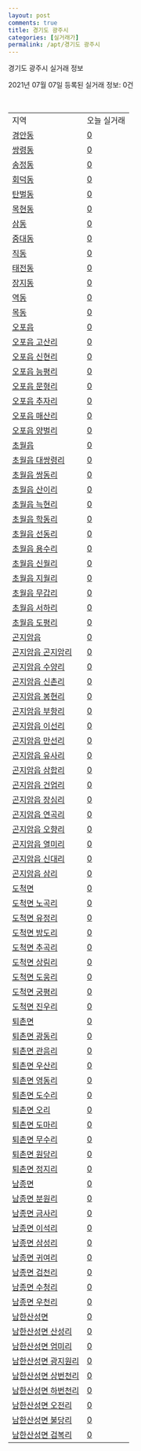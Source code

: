 ```yaml
---
layout: post
comments: true
title: 경기도 광주시
categories: [실거래가]
permalink: /apt/경기도 광주시
---
```


경기도 광주시 실거래 정보

2021년 07월 07일 등록된 실거래 정보: 0건

<script type="text/javascript">
  google.charts.load('current', {'packages':['corechart']});
  google.charts.setOnLoadCallback(drawChart);

  function drawChart() {
    var data = google.visualization.arrayToDataTable([['거래일', '매매', '전월세', '전매'], ['20-07', 475, 301, 30], ['20-08', 408, 296, 38], ['20-09', 334, 255, 37], ['20-10', 427, 237, 29], ['20-11', 383, 194, 12], ['20-12', 416, 229, 38], ['21-01', 315, 223, 22], ['21-02', 271, 209, 165], ['21-03', 288, 253, 71], ['21-04', 269, 171, 60], ['21-05', 330, 212, 48], ['21-06', 204, 171, 18], ['21-07', 7, 10, 0]]);

    var options = {
      title: '최근 유형별 거래량 추이',
      legend: { position: 'bottom' }
    };

    var chart = new google.visualization.LineChart(document.getElementById('columnchart_material'));
    chart.draw(data, (options));
  }
</script>

<div id="columnchart_material" style="width: 95%; margin-left: -35px"></div>
<br>
<table class="sortable">
  <tr>
    <td>지역</td>
    <td>오늘 실거래</td>
  </tr>

  
  <tr class="item">
    <td><a href="경기도 광주시 경안동">경안동</a></td>
    <td><a href="경기도 광주시 경안동">0</a></td>
  </tr>
    

  <tr class="item">
    <td><a href="경기도 광주시 쌍령동">쌍령동</a></td>
    <td><a href="경기도 광주시 쌍령동">0</a></td>
  </tr>
    

  <tr class="item">
    <td><a href="경기도 광주시 송정동">송정동</a></td>
    <td><a href="경기도 광주시 송정동">0</a></td>
  </tr>
    

  <tr class="item">
    <td><a href="경기도 광주시 회덕동">회덕동</a></td>
    <td><a href="경기도 광주시 회덕동">0</a></td>
  </tr>
    

  <tr class="item">
    <td><a href="경기도 광주시 탄벌동">탄벌동</a></td>
    <td><a href="경기도 광주시 탄벌동">0</a></td>
  </tr>
    

  <tr class="item">
    <td><a href="경기도 광주시 목현동">목현동</a></td>
    <td><a href="경기도 광주시 목현동">0</a></td>
  </tr>
    

  <tr class="item">
    <td><a href="경기도 광주시 삼동">삼동</a></td>
    <td><a href="경기도 광주시 삼동">0</a></td>
  </tr>
    

  <tr class="item">
    <td><a href="경기도 광주시 중대동">중대동</a></td>
    <td><a href="경기도 광주시 중대동">0</a></td>
  </tr>
    

  <tr class="item">
    <td><a href="경기도 광주시 직동">직동</a></td>
    <td><a href="경기도 광주시 직동">0</a></td>
  </tr>
    

  <tr class="item">
    <td><a href="경기도 광주시 태전동">태전동</a></td>
    <td><a href="경기도 광주시 태전동">0</a></td>
  </tr>
    

  <tr class="item">
    <td><a href="경기도 광주시 장지동">장지동</a></td>
    <td><a href="경기도 광주시 장지동">0</a></td>
  </tr>
    

  <tr class="item">
    <td><a href="경기도 광주시 역동">역동</a></td>
    <td><a href="경기도 광주시 역동">0</a></td>
  </tr>
    

  <tr class="item">
    <td><a href="경기도 광주시 목동">목동</a></td>
    <td><a href="경기도 광주시 목동">0</a></td>
  </tr>
    

  <tr class="item">
    <td><a href="경기도 광주시 오포읍">오포읍</a></td>
    <td><a href="경기도 광주시 오포읍">0</a></td>
  </tr>
    

  <tr class="item">
    <td><a href="경기도 광주시 오포읍 고산리">오포읍 고산리</a></td>
    <td><a href="경기도 광주시 오포읍 고산리">0</a></td>
  </tr>
    

  <tr class="item">
    <td><a href="경기도 광주시 오포읍 신현리">오포읍 신현리</a></td>
    <td><a href="경기도 광주시 오포읍 신현리">0</a></td>
  </tr>
    

  <tr class="item">
    <td><a href="경기도 광주시 오포읍 능평리">오포읍 능평리</a></td>
    <td><a href="경기도 광주시 오포읍 능평리">0</a></td>
  </tr>
    

  <tr class="item">
    <td><a href="경기도 광주시 오포읍 문형리">오포읍 문형리</a></td>
    <td><a href="경기도 광주시 오포읍 문형리">0</a></td>
  </tr>
    

  <tr class="item">
    <td><a href="경기도 광주시 오포읍 추자리">오포읍 추자리</a></td>
    <td><a href="경기도 광주시 오포읍 추자리">0</a></td>
  </tr>
    

  <tr class="item">
    <td><a href="경기도 광주시 오포읍 매산리">오포읍 매산리</a></td>
    <td><a href="경기도 광주시 오포읍 매산리">0</a></td>
  </tr>
    

  <tr class="item">
    <td><a href="경기도 광주시 오포읍 양벌리">오포읍 양벌리</a></td>
    <td><a href="경기도 광주시 오포읍 양벌리">0</a></td>
  </tr>
    

  <tr class="item">
    <td><a href="경기도 광주시 초월읍">초월읍</a></td>
    <td><a href="경기도 광주시 초월읍">0</a></td>
  </tr>
    

  <tr class="item">
    <td><a href="경기도 광주시 초월읍 대쌍령리">초월읍 대쌍령리</a></td>
    <td><a href="경기도 광주시 초월읍 대쌍령리">0</a></td>
  </tr>
    

  <tr class="item">
    <td><a href="경기도 광주시 초월읍 쌍동리">초월읍 쌍동리</a></td>
    <td><a href="경기도 광주시 초월읍 쌍동리">0</a></td>
  </tr>
    

  <tr class="item">
    <td><a href="경기도 광주시 초월읍 산이리">초월읍 산이리</a></td>
    <td><a href="경기도 광주시 초월읍 산이리">0</a></td>
  </tr>
    

  <tr class="item">
    <td><a href="경기도 광주시 초월읍 늑현리">초월읍 늑현리</a></td>
    <td><a href="경기도 광주시 초월읍 늑현리">0</a></td>
  </tr>
    

  <tr class="item">
    <td><a href="경기도 광주시 초월읍 학동리">초월읍 학동리</a></td>
    <td><a href="경기도 광주시 초월읍 학동리">0</a></td>
  </tr>
    

  <tr class="item">
    <td><a href="경기도 광주시 초월읍 선동리">초월읍 선동리</a></td>
    <td><a href="경기도 광주시 초월읍 선동리">0</a></td>
  </tr>
    

  <tr class="item">
    <td><a href="경기도 광주시 초월읍 용수리">초월읍 용수리</a></td>
    <td><a href="경기도 광주시 초월읍 용수리">0</a></td>
  </tr>
    

  <tr class="item">
    <td><a href="경기도 광주시 초월읍 신월리">초월읍 신월리</a></td>
    <td><a href="경기도 광주시 초월읍 신월리">0</a></td>
  </tr>
    

  <tr class="item">
    <td><a href="경기도 광주시 초월읍 지월리">초월읍 지월리</a></td>
    <td><a href="경기도 광주시 초월읍 지월리">0</a></td>
  </tr>
    

  <tr class="item">
    <td><a href="경기도 광주시 초월읍 무갑리">초월읍 무갑리</a></td>
    <td><a href="경기도 광주시 초월읍 무갑리">0</a></td>
  </tr>
    

  <tr class="item">
    <td><a href="경기도 광주시 초월읍 서하리">초월읍 서하리</a></td>
    <td><a href="경기도 광주시 초월읍 서하리">0</a></td>
  </tr>
    

  <tr class="item">
    <td><a href="경기도 광주시 초월읍 도평리">초월읍 도평리</a></td>
    <td><a href="경기도 광주시 초월읍 도평리">0</a></td>
  </tr>
    

  <tr class="item">
    <td><a href="경기도 광주시 곤지암읍">곤지암읍</a></td>
    <td><a href="경기도 광주시 곤지암읍">0</a></td>
  </tr>
    

  <tr class="item">
    <td><a href="경기도 광주시 곤지암읍 곤지암리">곤지암읍 곤지암리</a></td>
    <td><a href="경기도 광주시 곤지암읍 곤지암리">0</a></td>
  </tr>
    

  <tr class="item">
    <td><a href="경기도 광주시 곤지암읍 수양리">곤지암읍 수양리</a></td>
    <td><a href="경기도 광주시 곤지암읍 수양리">0</a></td>
  </tr>
    

  <tr class="item">
    <td><a href="경기도 광주시 곤지암읍 신촌리">곤지암읍 신촌리</a></td>
    <td><a href="경기도 광주시 곤지암읍 신촌리">0</a></td>
  </tr>
    

  <tr class="item">
    <td><a href="경기도 광주시 곤지암읍 봉현리">곤지암읍 봉현리</a></td>
    <td><a href="경기도 광주시 곤지암읍 봉현리">0</a></td>
  </tr>
    

  <tr class="item">
    <td><a href="경기도 광주시 곤지암읍 부항리">곤지암읍 부항리</a></td>
    <td><a href="경기도 광주시 곤지암읍 부항리">0</a></td>
  </tr>
    

  <tr class="item">
    <td><a href="경기도 광주시 곤지암읍 이선리">곤지암읍 이선리</a></td>
    <td><a href="경기도 광주시 곤지암읍 이선리">0</a></td>
  </tr>
    

  <tr class="item">
    <td><a href="경기도 광주시 곤지암읍 만선리">곤지암읍 만선리</a></td>
    <td><a href="경기도 광주시 곤지암읍 만선리">0</a></td>
  </tr>
    

  <tr class="item">
    <td><a href="경기도 광주시 곤지암읍 유사리">곤지암읍 유사리</a></td>
    <td><a href="경기도 광주시 곤지암읍 유사리">0</a></td>
  </tr>
    

  <tr class="item">
    <td><a href="경기도 광주시 곤지암읍 삼합리">곤지암읍 삼합리</a></td>
    <td><a href="경기도 광주시 곤지암읍 삼합리">0</a></td>
  </tr>
    

  <tr class="item">
    <td><a href="경기도 광주시 곤지암읍 건업리">곤지암읍 건업리</a></td>
    <td><a href="경기도 광주시 곤지암읍 건업리">0</a></td>
  </tr>
    

  <tr class="item">
    <td><a href="경기도 광주시 곤지암읍 장심리">곤지암읍 장심리</a></td>
    <td><a href="경기도 광주시 곤지암읍 장심리">0</a></td>
  </tr>
    

  <tr class="item">
    <td><a href="경기도 광주시 곤지암읍 연곡리">곤지암읍 연곡리</a></td>
    <td><a href="경기도 광주시 곤지암읍 연곡리">0</a></td>
  </tr>
    

  <tr class="item">
    <td><a href="경기도 광주시 곤지암읍 오향리">곤지암읍 오향리</a></td>
    <td><a href="경기도 광주시 곤지암읍 오향리">0</a></td>
  </tr>
    

  <tr class="item">
    <td><a href="경기도 광주시 곤지암읍 열미리">곤지암읍 열미리</a></td>
    <td><a href="경기도 광주시 곤지암읍 열미리">0</a></td>
  </tr>
    

  <tr class="item">
    <td><a href="경기도 광주시 곤지암읍 신대리">곤지암읍 신대리</a></td>
    <td><a href="경기도 광주시 곤지암읍 신대리">0</a></td>
  </tr>
    

  <tr class="item">
    <td><a href="경기도 광주시 곤지암읍 삼리">곤지암읍 삼리</a></td>
    <td><a href="경기도 광주시 곤지암읍 삼리">0</a></td>
  </tr>
    

  <tr class="item">
    <td><a href="경기도 광주시 도척면">도척면</a></td>
    <td><a href="경기도 광주시 도척면">0</a></td>
  </tr>
    

  <tr class="item">
    <td><a href="경기도 광주시 도척면 노곡리">도척면 노곡리</a></td>
    <td><a href="경기도 광주시 도척면 노곡리">0</a></td>
  </tr>
    

  <tr class="item">
    <td><a href="경기도 광주시 도척면 유정리">도척면 유정리</a></td>
    <td><a href="경기도 광주시 도척면 유정리">0</a></td>
  </tr>
    

  <tr class="item">
    <td><a href="경기도 광주시 도척면 방도리">도척면 방도리</a></td>
    <td><a href="경기도 광주시 도척면 방도리">0</a></td>
  </tr>
    

  <tr class="item">
    <td><a href="경기도 광주시 도척면 추곡리">도척면 추곡리</a></td>
    <td><a href="경기도 광주시 도척면 추곡리">0</a></td>
  </tr>
    

  <tr class="item">
    <td><a href="경기도 광주시 도척면 상림리">도척면 상림리</a></td>
    <td><a href="경기도 광주시 도척면 상림리">0</a></td>
  </tr>
    

  <tr class="item">
    <td><a href="경기도 광주시 도척면 도웅리">도척면 도웅리</a></td>
    <td><a href="경기도 광주시 도척면 도웅리">0</a></td>
  </tr>
    

  <tr class="item">
    <td><a href="경기도 광주시 도척면 궁평리">도척면 궁평리</a></td>
    <td><a href="경기도 광주시 도척면 궁평리">0</a></td>
  </tr>
    

  <tr class="item">
    <td><a href="경기도 광주시 도척면 진우리">도척면 진우리</a></td>
    <td><a href="경기도 광주시 도척면 진우리">0</a></td>
  </tr>
    

  <tr class="item">
    <td><a href="경기도 광주시 퇴촌면">퇴촌면</a></td>
    <td><a href="경기도 광주시 퇴촌면">0</a></td>
  </tr>
    

  <tr class="item">
    <td><a href="경기도 광주시 퇴촌면 광동리">퇴촌면 광동리</a></td>
    <td><a href="경기도 광주시 퇴촌면 광동리">0</a></td>
  </tr>
    

  <tr class="item">
    <td><a href="경기도 광주시 퇴촌면 관음리">퇴촌면 관음리</a></td>
    <td><a href="경기도 광주시 퇴촌면 관음리">0</a></td>
  </tr>
    

  <tr class="item">
    <td><a href="경기도 광주시 퇴촌면 우산리">퇴촌면 우산리</a></td>
    <td><a href="경기도 광주시 퇴촌면 우산리">0</a></td>
  </tr>
    

  <tr class="item">
    <td><a href="경기도 광주시 퇴촌면 영동리">퇴촌면 영동리</a></td>
    <td><a href="경기도 광주시 퇴촌면 영동리">0</a></td>
  </tr>
    

  <tr class="item">
    <td><a href="경기도 광주시 퇴촌면 도수리">퇴촌면 도수리</a></td>
    <td><a href="경기도 광주시 퇴촌면 도수리">0</a></td>
  </tr>
    

  <tr class="item">
    <td><a href="경기도 광주시 퇴촌면 오리">퇴촌면 오리</a></td>
    <td><a href="경기도 광주시 퇴촌면 오리">0</a></td>
  </tr>
    

  <tr class="item">
    <td><a href="경기도 광주시 퇴촌면 도마리">퇴촌면 도마리</a></td>
    <td><a href="경기도 광주시 퇴촌면 도마리">0</a></td>
  </tr>
    

  <tr class="item">
    <td><a href="경기도 광주시 퇴촌면 무수리">퇴촌면 무수리</a></td>
    <td><a href="경기도 광주시 퇴촌면 무수리">0</a></td>
  </tr>
    

  <tr class="item">
    <td><a href="경기도 광주시 퇴촌면 원당리">퇴촌면 원당리</a></td>
    <td><a href="경기도 광주시 퇴촌면 원당리">0</a></td>
  </tr>
    

  <tr class="item">
    <td><a href="경기도 광주시 퇴촌면 정지리">퇴촌면 정지리</a></td>
    <td><a href="경기도 광주시 퇴촌면 정지리">0</a></td>
  </tr>
    

  <tr class="item">
    <td><a href="경기도 광주시 남종면">남종면</a></td>
    <td><a href="경기도 광주시 남종면">0</a></td>
  </tr>
    

  <tr class="item">
    <td><a href="경기도 광주시 남종면 분원리">남종면 분원리</a></td>
    <td><a href="경기도 광주시 남종면 분원리">0</a></td>
  </tr>
    

  <tr class="item">
    <td><a href="경기도 광주시 남종면 금사리">남종면 금사리</a></td>
    <td><a href="경기도 광주시 남종면 금사리">0</a></td>
  </tr>
    

  <tr class="item">
    <td><a href="경기도 광주시 남종면 이석리">남종면 이석리</a></td>
    <td><a href="경기도 광주시 남종면 이석리">0</a></td>
  </tr>
    

  <tr class="item">
    <td><a href="경기도 광주시 남종면 삼성리">남종면 삼성리</a></td>
    <td><a href="경기도 광주시 남종면 삼성리">0</a></td>
  </tr>
    

  <tr class="item">
    <td><a href="경기도 광주시 남종면 귀여리">남종면 귀여리</a></td>
    <td><a href="경기도 광주시 남종면 귀여리">0</a></td>
  </tr>
    

  <tr class="item">
    <td><a href="경기도 광주시 남종면 검천리">남종면 검천리</a></td>
    <td><a href="경기도 광주시 남종면 검천리">0</a></td>
  </tr>
    

  <tr class="item">
    <td><a href="경기도 광주시 남종면 수청리">남종면 수청리</a></td>
    <td><a href="경기도 광주시 남종면 수청리">0</a></td>
  </tr>
    

  <tr class="item">
    <td><a href="경기도 광주시 남종면 우천리">남종면 우천리</a></td>
    <td><a href="경기도 광주시 남종면 우천리">0</a></td>
  </tr>
    

  <tr class="item">
    <td><a href="경기도 광주시 남한산성면">남한산성면</a></td>
    <td><a href="경기도 광주시 남한산성면">0</a></td>
  </tr>
    

  <tr class="item">
    <td><a href="경기도 광주시 남한산성면 산성리">남한산성면 산성리</a></td>
    <td><a href="경기도 광주시 남한산성면 산성리">0</a></td>
  </tr>
    

  <tr class="item">
    <td><a href="경기도 광주시 남한산성면 엄미리">남한산성면 엄미리</a></td>
    <td><a href="경기도 광주시 남한산성면 엄미리">0</a></td>
  </tr>
    

  <tr class="item">
    <td><a href="경기도 광주시 남한산성면 광지원리">남한산성면 광지원리</a></td>
    <td><a href="경기도 광주시 남한산성면 광지원리">0</a></td>
  </tr>
    

  <tr class="item">
    <td><a href="경기도 광주시 남한산성면 상번천리">남한산성면 상번천리</a></td>
    <td><a href="경기도 광주시 남한산성면 상번천리">0</a></td>
  </tr>
    

  <tr class="item">
    <td><a href="경기도 광주시 남한산성면 하번천리">남한산성면 하번천리</a></td>
    <td><a href="경기도 광주시 남한산성면 하번천리">0</a></td>
  </tr>
    

  <tr class="item">
    <td><a href="경기도 광주시 남한산성면 오전리">남한산성면 오전리</a></td>
    <td><a href="경기도 광주시 남한산성면 오전리">0</a></td>
  </tr>
    

  <tr class="item">
    <td><a href="경기도 광주시 남한산성면 불당리">남한산성면 불당리</a></td>
    <td><a href="경기도 광주시 남한산성면 불당리">0</a></td>
  </tr>
    

  <tr class="item">
    <td><a href="경기도 광주시 남한산성면 검복리">남한산성면 검복리</a></td>
    <td><a href="경기도 광주시 남한산성면 검복리">0</a></td>
  </tr>
    


</table>


    